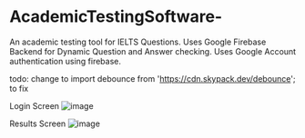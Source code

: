 # AcademicTestingSoftware-
An academic testing tool for IELTS Questions. 
Uses Google Firebase Backend for Dynamic Question and Answer checking.
Uses Google Account authentication using firebase.

todo: change to import debounce from 'https://cdn.skypack.dev/debounce'; to fix

Login Screen
![image](https://github.com/AryanRai/AcademicTestingSoftware-/assets/31175254/4ffa10ea-123c-46fb-8991-49692db78442)

Results Screen
![image](https://github.com/user-attachments/assets/353312aa-baa1-4f33-917c-b9ef7565844d)
